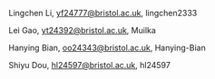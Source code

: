 Lingchen Li, yf24777@bristol.ac.uk, lingchen2333

Lei Gao, yt24392@bristol.ac.uk, Muilka

Hanying Bian, oo24343@bristol.ac.uk, Hanying-Bian

Shiyu Dou, hl24597@bristol.ac.uk, hl24597